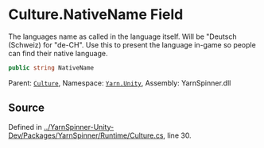 # Culture.NativeName Field

The languages name as called in the language itself.
Will be "Deutsch (Schweiz) for "de-CH".
Use this to present the language in-game so people can find their native language.


```csharp
public string NativeName
```



<div class="class-metadata">

Parent: [`Culture`](/api/csharp/yarn.unity/culture.md), Namespace: [`Yarn.Unity`](/api/csharp/yarn.unity/README.md), Assembly: YarnSpinner.dll
</div>

## Source
Defined in [../YarnSpinner-Unity-Dev/Packages/YarnSpinner/Runtime/Culture.cs](https://github.com/YarnSpinnerTool/YarnSpinner-Unity//blob/develop/Runtime/Culture.cs#L30), line 30.
